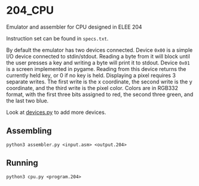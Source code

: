 # 204_CPU
Emulator and assembler for CPU designed in ELEE 204

Instruction set can be found in `specs.txt`.

By default the emulator has two devices connected.
Device `0x00` is a simple I/O device connected to stdin/stdout.
Reading a byte from it will block until the user presses a key and writing a byte will print it to stdout.
Device `0x01` is a screen implemented in pygame. Reading from this device returns the currently held key, or 0 if no key is held.
Displaying a pixel requires 3 separate writes.
The first write is the x coordinate, the second write is the y coordinate, and the third write is the pixel color.
Colors are in RGB332 format, with the first three bits assigned to red, the second three green, and the last two blue.

Look at [devices.py](devices.py) to add more devices.

## Assembling
`python3 assembler.py <input.asm> <output.204>`

## Running
`python3 cpu.py <program.204>`

